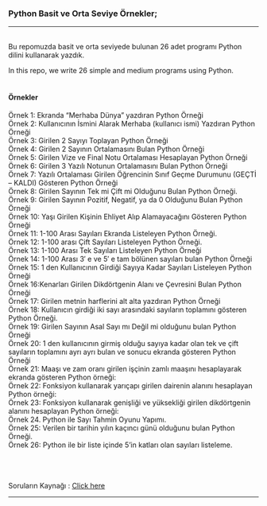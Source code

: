 <html>

<body>
	<h3> Python Basit ve Orta Seviye Örnekler; </h3>
<hr>
<p>
<br> 
Bu repomuzda  basit ve orta seviyede bulunan 26 adet programı Python dilini kullanarak yazdık. <br>



In this repo, we write 26 simple and medium programs using Python. <br>
<br> 
<h4>                           Örnekler</h4>

Örnek 1: Ekranda “Merhaba Dünya” yazdıran Python Örneği <br>
Örnek 2: Kullanıcının İsmini Alarak Merhaba (kullanıcı ismi) Yazdıran Python Örneği <br>
Örnek 3: Girilen 2 Sayıyı Toplayan Python Örneği  <br>
Örnek 4: Girilen 2 Sayının Ortalamasını Bulan Python Örneği <br>
Örnek 5: Girilen Vize ve Final Notu Ortalaması Hesaplayan Python Örneği <br>
Örnek 6: Girilen 3 Yazılı Notunun Ortalamasını Bulan Python Örneği <br>
Örnek 7: Yazılı Ortalaması Girilen Öğrencinin Sınıf Geçme Durumunu (GEÇTİ – KALDI) Gösteren Python Örneği <br>
Örnek 8: Girilen Sayının Tek mi Çift mi Olduğunu Bulan Python Örneği.<br>
Örnek 9: Girilen Sayının Pozitif, Negatif, ya da 0 Olduğunu Bulan Python Örneği <br>
Örnek 10: Yaşı Girilen Kişinin Ehliyet Alıp Alamayacağını Gösteren Python Örneği <br>
Örnek 11: 1-100 Arası Sayıları Ekranda Listeleyen Python Örneği. <br>
Örnek 12: 1-100 arası Çift Sayıları Listeleyen Python Örneği. <br>
Örnek 13: 1-100 Arası Tek Sayıları Listeleyen Python Örneği <br>
Örnek 14: 1-100 Arası 3′ e ve 5′ e tam bölünen sayıları bulan Python Örneği<br>
Örnek 15: 1 den Kullanıcının Girdiği Sayıya Kadar Sayıları Listeleyen Python Örneği <br>
Örnek 16:Kenarları Girilen Dikdörtgenin Alanı ve Çevresini Bulan Python Örneği <br>
Örnek 17: Girilen metnin harflerini alt alta yazdıran Python Örneği <br>
Örnek 18: Kullanıcın girdiği iki sayı arasındaki sayıların toplamını gösteren Python Örneği. <br>
Örnek 19: Girilen Sayının Asal Sayı mı Değil mi olduğunu bulan Python Örneği <br>
Örnek 20: 1 den kullanıcının girmiş olduğu sayıya kadar olan tek ve çift sayıların toplamını ayrı ayrı bulan ve sonucu ekranda gösteren Python Örneği <br>
Örnek 21: Maaşı ve zam oranı girilen işçinin zamlı maaşını hesaplayarak ekranda gösteren Python örneği: <br>
Örnek 22: Fonksiyon kullanarak yarıçapı girilen dairenin alanını hesaplayan Python örneği: <br>
Örnek 23: Fonksiyon kullanarak genişliği ve yüksekliği girilen dikdörtgenin alanını hesaplayan Python örneği: <br>
Örnek 24. Python ile Sayı Tahmin Oyunu Yapımı. <br>
Örnek 25: Verilen bir tarihin yılın kaçıncı günü olduğunu bulan Python Örneği. <br>
Örnek 26: Python ile bir liste içinde 5’in katları olan sayıları listeleme. <br>
 <br>
  <br>
   <br>











Soruların Kaynağı : <a href="https://www.algoritmaornekleri.com/python/python-calisma-sorulari-ve-cevaplari/">Click here</a>
</p>
<hr>


</body>
</html>